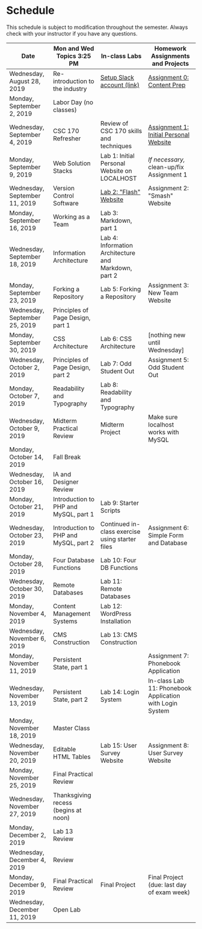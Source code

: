 # 		**Schedule**
This schedule is subject to modification throughout the semester. Always check with your instructor if you have any questions.

| Date                          | Mon and Wed Topics 3:25 PM            | In-class Labs                                                | Homework Assignments and Projects                            |
| ----------------------------- | ------------------------------------- | ------------------------------------------------------------ | ------------------------------------------------------------ |
| Wednesday, August 28, 2019    | Re-introduction to the industry       | [Setup Slack account (link)](https://join.slack.com/t/csc174/signup) | [Assignment 0: Content Prep](assignment00-content-prep/instructions.md) |
| Monday, September 2, 2019     | Labor Day (no classes)                |                                                              |                                                              |
| Wednesday, September 4, 2019  | CSC 170 Refresher                     | Review of CSC 170 skills and techniques                      | [Assignment 1: Initial Personal Website](assignment01-initial-personal-website/instructions.md) |
| Monday, September 9, 2019     | Web Solution Stacks                   | Lab 1: Initial Personal Website on LOCALHOST                 | *If necessary,* clean-up/fix Assignment 1                    |
| Wednesday, September 11, 2019 | Version Control Software              | [Lab 2: "Flash" Website](lab02-flash-website/instructions.md) | Assignment 2: "Smash" Website                                |
| Monday, September 16, 2019    | Working as a Team                     | Lab 3: Markdown, part 1                                      |                                                              |
| Wednesday, September 18, 2019 | Information Architecture              | Lab 4: Information Architecture and Markdown, part 2         |                                                              |
| Monday, September 23, 2019    | Forking a Repository                  | Lab 5: Forking a Repository                                  | Assignment 3: New Team Website                               |
| Wednesday, September 25, 2019 | Principles of Page Design, part 1     |                                                              |                                                              |
| Monday, September 30, 2019    | CSS Architecture                      | Lab 6: CSS Architecture                                      | [nothing new until Wednesday]                                |
| Wednesday, October 2, 2019    | Principles of Page Design, part 2     | Lab 7: Odd Student Out                                       | Assignment 5: Odd Student Out                                |
| Monday, October 7, 2019       | Readability and Typography            | Lab 8: Readability and Typography                            |                                                              |
| Wednesday, October 9, 2019    | Midterm Practical Review              | Midterm Project                                              | Make sure localhost works with MySQL                         |
| Monday, October 14, 2019      | Fall Break                            |                                                              |                                                              |
| Wednesday, October 16, 2019   | IA and Designer Review                |                                                              |                                                              |
| Monday, October 21, 2019      | Introduction to PHP and MySQL, part 1 | Lab 9: Starter Scripts                                       |                                                              |
| Wednesday, October 23, 2019   | Introduction to PHP and MySQL, part 2 | Continued in-class exercise using starter files              | Assignment 6: Simple Form and Database                       |
| Monday, October 28, 2019      | Four Database Functions               | Lab 10: Four DB Functions                                    |                                                              |
| Wednesday, October 30, 2019   | Remote Databases                      | Lab 11: Remote Databases                                     |                                                              |
| Monday, November 4, 2019      | Content Management Systems            | Lab 12: WordPress Installation                               |                                                              |
| Wednesday, November 6, 2019   | CMS Construction                      | Lab 13: CMS Construction                                     |                                                              |
| Monday, November 11, 2019     | Persistent State, part 1              |                                                              | Assignment 7: Phonebook Application                          |
| Wednesday, November 13, 2019  | Persistent State, part 2              | Lab 14: Login System                                         | In-class Lab 11: Phonebook Application with Login System     |
| Monday, November 18, 2019     | Master Class                          |                                                              |                                                              |
| Wednesday, November 20, 2019  | Editable HTML Tables                  | Lab 15: User Survey Website                                  | Assignment 8: User Survey Website                            |
| Monday, November 25, 2019     | Final Practical Review                |                                                              |                                                              |
| Wednesday, November 27, 2019  | Thanksgiving recess (begins at noon)  |                                                              |                                                              |
| Monday, December 2, 2019      | Lab 13 Review                         |                                                              |                                                              |
| Wednesday, December 4, 2019   | Review                                |                                                              |                                                              |
| Monday, December 9, 2019      | Final Practical Review                | Final Project                                                | Final Project (due: last day of exam week)                   |
| Wednesday, December 11, 2019  | Open Lab                              |                                                              |                                                              |